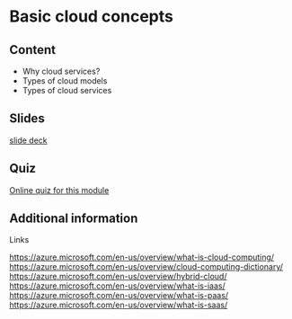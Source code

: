 # Basic cloud concepts

## Content

- Why cloud services?
- Types of cloud models
- Types of cloud services

## Slides

[slide deck](1_cloudconcept.pptx)

## Quiz

[Online quiz for this module](
https://forms.office.com/Pages/ResponsePage.aspx?id=v4j5cvGGr0GRqy180BHbR3jbLunQYZ9MtHvpDOQLlT1UM0ZNUzFBWTlYV04xUVY3UFEwSDFSWEs1NS4u)

## Additional information

Links

<https://azure.microsoft.com/en-us/overview/what-is-cloud-computing/>
<https://azure.microsoft.com/en-us/overview/cloud-computing-dictionary/>
<https://azure.microsoft.com/en-us/overview/hybrid-cloud/>
<https://azure.microsoft.com/en-us/overview/what-is-iaas/>
<https://azure.microsoft.com/en-us/overview/what-is-paas/>
<https://azure.microsoft.com/en-us/overview/what-is-saas/>
